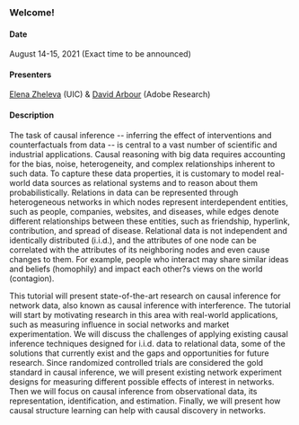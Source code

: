 ### Welcome!

<h4>Date</h4>

August 14-15, 2021 (Exact time to be announced)

<h4> Presenters</h4>

<a href="https://www.cs.uic.edu/~elena/">Elena Zheleva</a>  (UIC) & <a href="https://darbour.github.io">David Arbour</a> (Adobe Research)

<h4>Description</h4>

The task of causal inference -- inferring the effect of interventions and counterfactuals from data -- is central to a vast number of scientific and industrial applications. Causal reasoning with big data requires accounting for the bias, noise, heterogeneity, and complex relationships inherent to such data. To capture these data properties, it is customary to model real-world data sources as relational systems and to reason about them probabilistically. Relations in data can be represented through heterogeneous networks in which nodes represent interdependent entities, such as people, companies, websites, and diseases, while edges denote different relationships between these entities, such as friendship, hyperlink, contribution, and spread of disease. Relational data is not independent and identically distributed (i.i.d.), and the attributes of one node can be correlated with the attributes of its neighboring nodes and even cause changes to them. For example, people who interact may share similar ideas and beliefs (homophily) and impact each other?s views on the world (contagion). <br>

This tutorial will present state-of-the-art research on causal inference for network data, also known as causal inference with interference. The tutorial will start by motivating research in this area with real-world applications, such as measuring influence in social networks and market experimentation. We will discuss the challenges of applying existing causal
inference techniques designed for i.i.d. data to relational data, some of the solutions that currently exist and the gaps and opportunities for future research. Since randomized controlled trials are considered the gold standard in causal inference, we will present existing network experiment designs for measuring different possible effects of interest in networks. Then we will focus on causal inference from observational data, its representation, identification, and estimation. Finally, we will present how causal structure learning can help with causal discovery in networks.
